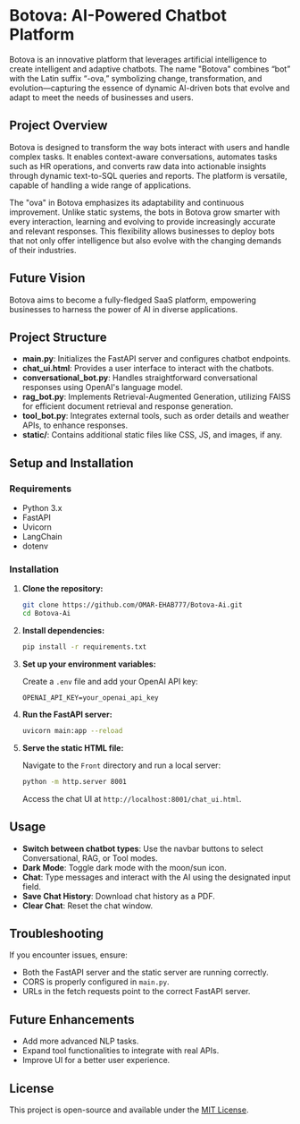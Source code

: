 # Botova: AI-Powered Chatbot Platform

Botova is an innovative platform that leverages artificial intelligence to create intelligent and adaptive chatbots. The name "Botova" combines “bot” with the Latin suffix “-ova,” symbolizing change, transformation, and evolution—capturing the essence of dynamic AI-driven bots that evolve and adapt to meet the needs of businesses and users.

## Project Overview

Botova is designed to transform the way bots interact with users and handle complex tasks. It enables context-aware conversations, automates tasks such as HR operations, and converts raw data into actionable insights through dynamic text-to-SQL queries and reports. The platform is versatile, capable of handling a wide range of applications.

The "ova" in Botova emphasizes its adaptability and continuous improvement. Unlike static systems, the bots in Botova grow smarter with every interaction, learning and evolving to provide increasingly accurate and relevant responses. This flexibility allows businesses to deploy bots that not only offer intelligence but also evolve with the changing demands of their industries.

## Future Vision

Botova aims to become a fully-fledged SaaS platform, empowering businesses to harness the power of AI in diverse applications.

## Project Structure

- **main.py**: Initializes the FastAPI server and configures chatbot endpoints.
- **chat_ui.html**: Provides a user interface to interact with the chatbots.
- **conversational_bot.py**: Handles straightforward conversational responses using OpenAI's language model.
- **rag_bot.py**: Implements Retrieval-Augmented Generation, utilizing FAISS for efficient document retrieval and response generation.
- **tool_bot.py**: Integrates external tools, such as order details and weather APIs, to enhance responses.
- **static/**: Contains additional static files like CSS, JS, and images, if any.

## Setup and Installation

### Requirements

- Python 3.x
- FastAPI
- Uvicorn
- LangChain
- dotenv

### Installation

1. **Clone the repository:**

    ```bash
    git clone https://github.com/OMAR-EHAB777/Botova-Ai.git
    cd Botova-Ai
    ```

2. **Install dependencies:**

    ```bash
    pip install -r requirements.txt
    ```

3. **Set up your environment variables:**

    Create a `.env` file and add your OpenAI API key:

    ```
    OPENAI_API_KEY=your_openai_api_key
    ```

4. **Run the FastAPI server:**

    ```bash
    uvicorn main:app --reload
    ```

5. **Serve the static HTML file:**

    Navigate to the `Front` directory and run a local server:

    ```bash
    python -m http.server 8001
    ```

    Access the chat UI at `http://localhost:8001/chat_ui.html`.

## Usage

- **Switch between chatbot types**: Use the navbar buttons to select Conversational, RAG, or Tool modes.
- **Dark Mode**: Toggle dark mode with the moon/sun icon.
- **Chat**: Type messages and interact with the AI using the designated input field.
- **Save Chat History**: Download chat history as a PDF.
- **Clear Chat**: Reset the chat window.

## Troubleshooting

If you encounter issues, ensure:

- Both the FastAPI server and the static server are running correctly.
- CORS is properly configured in `main.py`.
- URLs in the fetch requests point to the correct FastAPI server.

## Future Enhancements

- Add more advanced NLP tasks.
- Expand tool functionalities to integrate with real APIs.
- Improve UI for a better user experience.

## License

This project is open-source and available under the [MIT License](LICENSE).
